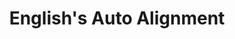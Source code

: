 ---
title: "English's Auto Alignment"
url: /altavista/englishs-auto-alignment/
shop: Autowerkstatt
---